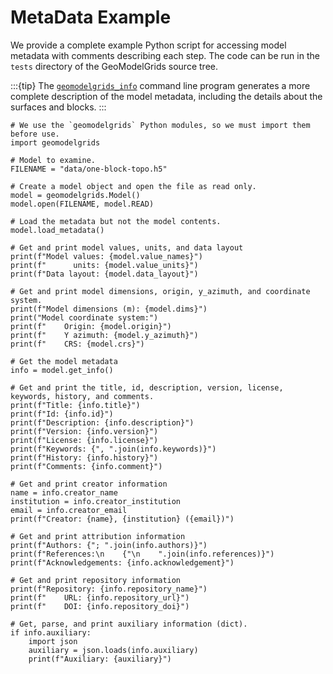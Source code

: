 # MetaData Example

We provide a complete example Python script for accessing model metadata with comments describing each step.
The code can be run in the `tests` directory of the GeoModelGrids source tree.

:::{tip}
The [`geomodelgrids_info`](../../apps/info.md) command line program generates a more complete description of the model metadata, including the details about the surfaces and blocks.
:::

```{code-block} python
# We use the `geomodelgrids` Python modules, so we must import them before use.
import geomodelgrids

# Model to examine.
FILENAME = "data/one-block-topo.h5"

# Create a model object and open the file as read only.
model = geomodelgrids.Model()
model.open(FILENAME, model.READ)

# Load the metadata but not the model contents.
model.load_metadata()

# Get and print model values, units, and data layout
print(f"Model values: {model.value_names}")
print(f"      units: {model.value_units}")
print(f"Data layout: {model.data_layout}")

# Get and print model dimensions, origin, y_azimuth, and coordinate system.
print(f"Model dimensions (m): {model.dims}")
print("Model coordinate system:")
print(f"    Origin: {model.origin}")
print(f"    Y azimuth: {model.y_azimuth}")
print(f"    CRS: {model.crs}")

# Get the model metadata
info = model.get_info()

# Get and print the title, id, description, version, license, keywords, history, and comments.
print(f"Title: {info.title}")
print(f"Id: {info.id}")
print(f"Description: {info.description}")
print(f"Version: {info.version}")
print(f"License: {info.license}")
print(f"Keywords: {", ".join(info.keywords)}")
print(f"History: {info.history}")
print(f"Comments: {info.comment}")

# Get and print creator information
name = info.creator_name
institution = info.creator_institution
email = info.creator_email
print(f"Creator: {name}, {institution} ({email})")

# Get and print attribution information
print(f"Authors: {"; ".join(info.authors)}")
print(f"References:\n    {"\n    ".join(info.references)}")
print(f"Acknowledgements: {info.acknowledgement}")

# Get and print repository information
print(f"Repository: {info.repository_name}")
print(f"    URL: {info.repository_url}")
print(f"    DOI: {info.repository_doi}")

# Get, parse, and print auxiliary information (dict).
if info.auxiliary:
    import json
    auxiliary = json.loads(info.auxiliary)
    print(f"Auxiliary: {auxiliary}")
```
